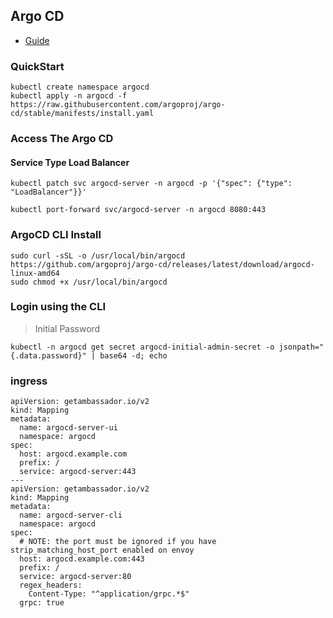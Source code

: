 ## Argo CD

* [Guide](https://argo-cd.readthedocs.io/en/stable/getting_started/)


### QuickStart
~~~
kubectl create namespace argocd
kubectl apply -n argocd -f https://raw.githubusercontent.com/argoproj/argo-cd/stable/manifests/install.yaml
~~~


### Access The Argo CD
#### Service Type Load Balancer
~~~
kubectl patch svc argocd-server -n argocd -p '{"spec": {"type": "LoadBalancer"}}'
~~~

~~~
kubectl port-forward svc/argocd-server -n argocd 8080:443
~~~



### ArgoCD CLI Install
~~~
sudo curl -sSL -o /usr/local/bin/argocd https://github.com/argoproj/argo-cd/releases/latest/download/argocd-linux-amd64
sudo chmod +x /usr/local/bin/argocd
~~~


### Login using the CLI
> Initial Password
~~~
kubectl -n argocd get secret argocd-initial-admin-secret -o jsonpath="{.data.password}" | base64 -d; echo
~~~


### ingress
~~~
apiVersion: getambassador.io/v2
kind: Mapping
metadata:
  name: argocd-server-ui
  namespace: argocd
spec:
  host: argocd.example.com
  prefix: /
  service: argocd-server:443
---
apiVersion: getambassador.io/v2
kind: Mapping
metadata:
  name: argocd-server-cli
  namespace: argocd
spec:
  # NOTE: the port must be ignored if you have strip_matching_host_port enabled on envoy
  host: argocd.example.com:443
  prefix: /
  service: argocd-server:80
  regex_headers:
    Content-Type: "^application/grpc.*$"
  grpc: true
~~~